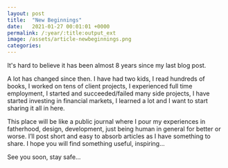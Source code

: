 ```yaml
---
layout: post
title:  "New Beginnings"
date:   2021-01-27 00:01:01 +0000
permalink: /:year/:title:output_ext
image: /assets/article-newbeginnings.png
categories: 
---
```



<div class="col-12">
<p>It's hard to believe it has been almost 8 years since my last blog post.</p>

<p>A lot has changed since then. I have had two kids, I read hundreds of books, I worked on tens of client projects, I experienced full time employment, I started and succeeded/failed many side projects, I have started investing in financial markets, I learned a lot and I want to start sharing it all in here.</p>

<p>This place will be like a public journal where I pour my experiences in fatherhood, design, development, just being human in general for better or worse. I’ll post short and easy to absorb articles as I have something to share. I hope you will find something useful, inspiring...</p>

<p>See you soon, stay safe...</p>
</div>